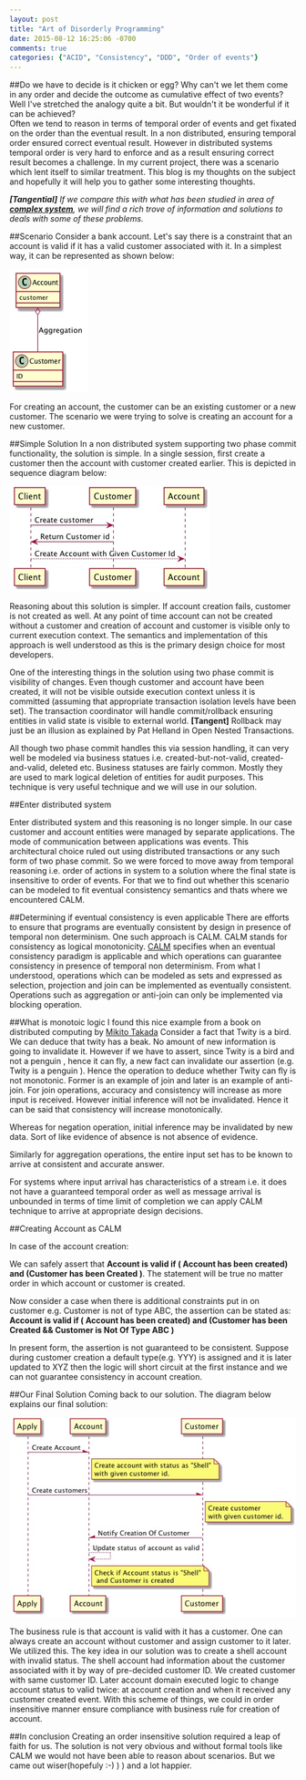```yaml
---
layout: post
title: "Art of Disorderly Programming"
date: 2015-08-12 16:25:06 -0700
comments: true
categories: {"ACID", "Consistency", "DDD", "Order of events"}
---
```

##Do we have to decide is it chicken or egg?
Why can't we let them come in any order and decide the outcome as cumulative effect of two events? Well I've stretched the analogy quite a bit. But wouldn't it be wonderful if it can be achieved?  
Often we tend to reason in terms of temporal order of events and get fixated on the order than the eventual result. In a non distributed, ensuring temporal order ensured correct eventual result. However in distributed systems temporal order is very hard to enforce and as a result ensuring correct result becomes a challenge. In my current project, there was a scenario which lent itself to similar treatment. This blog is my thoughts on the subject and hopefully it will help you to gather some interesting thoughts.

*__[Tangential]__ If we compare this with what has been studied in area of __[complex system][cs]__, we will find a rich trove of information and solutions to deals with some of these problems.*

##Scenario
Consider a bank account. Let's say there is a constraint that an account is valid if it has a valid customer associated with it. In a simplest way, it can be represented as shown below:

![Alt text](/images/account-class-diagram.jpg)

For creating an account, the customer can be an existing customer or a new customer. The scenario we were trying to solve is creating an account for a new customer.


##Simple Solution
In a non distributed system supporting two phase commit functionality, the solution is simple. In a single session, first create a customer then the account with customer created earlier. This is depicted in sequence diagram below:

![Alt text](/images/create-account-seq.jpg)

Reasoning about this solution is simpler. If account creation fails, customer is not created as well. At any point of time account can not be created without a customer and creation of account and customer is visible only to current execution context. The semantics and implementation of this approach is well understood as this is the primary design choice for most developers.

One of the interesting things in the solution using two phase commit is visibility of changes. Even though customer and account have been created, it will not be visible outside execution context unless it is committed (assuming that appropriate transaction isolation levels have been set). The transaction coordinator will handle commit/rollback ensuring entities in valid state is visible to external world. __[Tangent]__ Rollback may just be an illusion as explained by Pat Helland in Open Nested Transactions.


 All though two phase commit handles this via session handling, it can very well be modeled via business statues i.e. created-but-not-valid, created-and-valid, deleted etc. Business statuses are fairly common. Mostly they are used to mark logical deletion of entities for audit purposes. This technique is very useful technique and we will use in our solution. 

##Enter distributed system

Enter distributed system and this reasoning is no longer simple. In our case customer and account entities were managed by separate applications. The mode of communication between applications was events. This architectural choice ruled out using distributed transactions or any such form of two phase commit. So we were forced to move away from temporal reasoning i.e. order of actions in system to a solution where the final state is insensitive to order of events. For that we to find out whether this scenario can be modeled to fit eventual consistency semantics and thats where we encountered CALM. 


##Determining if eventual consistency is even applicable
There are efforts to ensure that programs are eventually consistent by design in presence of temporal non determinism. One such approach is CALM. CALM stands for consistency as logical monotonicity. [CALM][calm] specifies when an eventual consistency paradigm is applicable and which operations can guarantee consistency in presence of temporal non determinism. From what I understood, operations which can be modeled as sets and expressed as selection, projection and join can be implemented as eventually consistent. Operations such as aggregation or anti-join can only be implemented via blocking operation. 

##What is monotoic logic
I found this nice example from a book on distributed computing by [Mikito Takada][dist]
Consider a fact that Twity is a bird. We can deduce that twity has a beak. No amount of new information is going to invalidate it. However if we have to assert, since Twity is a bird and not a penguin , hence it can fly, a new fact can invalidate our assertion (e.g. Twity is a penguin ). Hence the operation to deduce whether Twity can fly is not monotonic. Former is an example of join and later is an example of anti-join. For join operations, accuracy and consistency will increase as more input is received. However initial inference will not be invalidated. Hence it can be said that consistency will increase monotonically. 

Whereas for negation operation, initial inference may be invalidated by new data. Sort of like evidence of absence is not absence of evidence. 

Similarly for aggregation operations, the entire input set has to be known to arrive at consistent and accurate answer.


For systems where input arrival has characteristics of a stream i.e. it does not have a guaranteed temporal order as well as message arrival is unbounded in terms of time limit of completion we can apply CALM technique to arrive at appropriate design decisions. 


##Creating Account as CALM

In case of the account creation:

We can safely assert that
__Account is valid if ( Account has been created) and (Customer has been Created )__. The statement will be true no matter order in which account or customer is created. 

Now consider a case when there is additional constraints put in on customer e.g. Customer is not of type ABC, the assertion can be stated as:
__Account is valid if ( Account has been created) and (Customer has been Created && Customer is Not Of Type ABC )__

In present form, the assertion is not guaranteed to be consistent. Suppose during customer creation a default type(e.g. YYY) is assigned and it is later updated to XYZ then the logic will short circuit at the first instance and we can not guarantee consistency in account creation. 


##Our Final Solution
Coming back to our solution. The diagram below explains our final solution:


![Alt text](/images/Account-Creation-Calm-seq.jpg)

The business rule is that account is valid with it has a customer.  One can always create an account without customer and assign customer to it later. We utilized this. The key idea in our solution was to create a shell account with invalid status. The shell account had information about the customer associated with it by way of pre-decided customer ID. We created customer with same customer ID. Later account domain executed logic to change account status to valid twice: at account creation and when it received any customer created event. With this scheme of things, we could in order insensitive manner ensure compliance with business rule for creation of account.

##In conclusion
Creating an order insensitive solution required a leap of faith for us. The solution is not very obvious and without formal tools like CALM we would not have been able to reason about scenarios. But we came out wiser(hopefuly :-) ) ) and a lot happier. 







[cs]:http://www.eolss.net/sample-chapters/c15/E1-29-01-00.pdf
[calm]:http://db.cs.berkeley.edu/jmh/calm-cidr-short.pdf
[ec-bailis]:https://queue.acm.org/detail.cfm?id=2462076
[dist]:http://book.mixu.net/distsys/index.html
